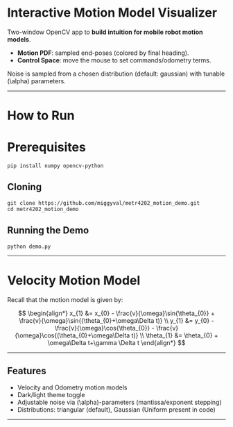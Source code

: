 # Interactive Motion Model Visualizer

Two-window OpenCV app to **build intuition for mobile robot motion models**.  
- **Motion PDF**: sampled end-poses (colored by final heading).  
- **Control Space**: move the mouse to set commands/odometry terms.

Noise is sampled from a chosen distribution (default: gaussian) with tunable \(\alpha\) parameters.

---
# How to Run
# Prerequisites
```
pip install numpy opencv-python
```
## Cloning
```
git clone https://github.com/miggyval/metr4202_motion_demo.git
cd metr4202_motion_demo
```
## Running the Demo
```
python demo.py
```

---
# Velocity Motion Model
Recall that the motion model is given by:


$$
\begin{align*}
x_{1} &= x_{0} - \frac{v}{\omega}\sin{\theta_{0}} + \frac{v}{\omega}\sin{(\theta_{0}+\omega\Delta t)} \\
y_{1} &= y_{0} - \frac{v}{\omega}\cos{\theta_{0}} - \frac{v}{\omega}\cos{(\theta_{0}+\omega\Delta t)} \\
\theta_{1} &= \theta_{0} + \omega\Delta t+\gamma \Delta t
\end{align*}
$$

---

## Features
- Velocity and Odometry motion models
- Dark/light theme toggle
- Adjustable noise via \(\alpha\)-parameters (mantissa/exponent stepping)
- Distributions: triangular (default), Gaussian (Uniform present in code)

---
